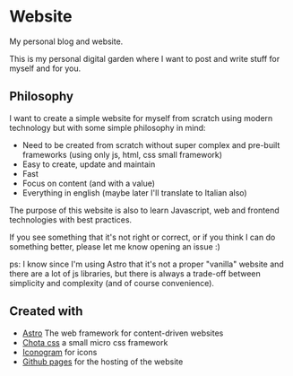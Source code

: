 # Website

My personal blog and website.

This is my personal digital garden where I want to post and write stuff for myself and for you.

## Philosophy

I want to create a simple website for myself from scratch using modern technology but with some simple philosophy in mind:

- Need to be created from scratch without super complex and pre-built frameworks (using only js, html, css small framework)
- Easy to create, update and maintain
- Fast
- Focus on content (and with a value)
- Everything in english (maybe later I'll translate to Italian also)

The purpose of this website is also to learn Javascript, web and frontend technologies with best practices.

If you see something that it's not right or correct, or if you think I can do something better, please let me know opening an issue :)

ps: I know since I'm using Astro that it's not a proper "vanilla" website and there are a lot of js libraries, but there is always a trade-off between simplicity and complexity (and of course convenience).

## Created with

- [Astro](https://docs.astro.build/) The web framework for content-driven websites
- [Chota css](https://jenil.github.io/chota/#!) a small micro css framework
- [Iconogram](https://icongr.am/) for icons
- [Github pages](https://pages.github.com/) for the hosting of the website